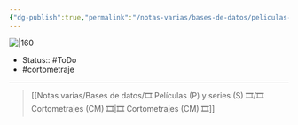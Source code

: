 ```yaml
---
{"dg-publish":true,"permalink":"/notas-varias/bases-de-datos/peliculas-p-y-series-s/cm-los-vecinos-the-neighbours/"}
---
```



![|160](https://m.media-amazon.com/images/M/MV5BNGMyMTEyMzEtMDExZC00M2FhLThhY2MtY2I4NmZkMTZjN2M3XkEyXkFqcGdeQXVyNTE3MjQ5ODU@._V1_SX300.jpg)

- Status:: #ToDo 
- #cortometraje 

---

> [[Notas varias/Bases de datos/🎞️ Películas (P) y series (S) 🎞️/🎞️ Cortometrajes (CM) 🎞️\|🎞️ Cortometrajes (CM) 🎞️]]